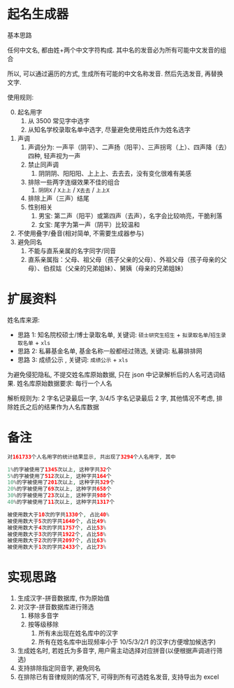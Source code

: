 # 起名生成器

基本思路

任何中文名, 都由姓+两个中文字符构成. 其中名的发音必为所有可能中文发音的组合

所以, 可以通过遍历的方式, 生成所有可能的中文名称发音. 然后先选发音, 再替换文字.

使用规则:

0.  起名用字
    1.  从 3500 常见字中选字
    2.  从知名学校录取名单中选字, 尽量避免使用姓氏作为姓名选字
1.  声调
    1.  声调分为: 一声平（阴平）、二声扬（阳平）、三声拐弯（上）、四声降（去）四种, 轻声视为一声
    2.  禁止同声调
        1.  阴阴阴、阳阳阳、上上上、去去去，没有变化很难有美感
    3.  排除一些两字连缀效果不佳的组合
        1.  `阴阴X` / `X上上` / `X去去` / `上上X`
    4.  排除上声（三声）结尾
    5.  性别相关
        1.  男宝: 第二声（阳平）或第四声（去声），名字会比较响亮，干脆利落
        2.  女宝: 尾字为第一声（阴平）比较温和
2.  不使用叠字/叠音(相对简单, 不需要生成器参与)
3.  避免同名
    1.  不能与直系亲属的名字同字/同音
    2.  直系亲属指：父母、祖父母（孩子父亲的父母）、外祖父母（孩子母亲的父母）、伯叔姑（父亲的兄弟姐妹）、舅姨（母亲的兄弟姐妹）

# 扩展资料

姓名库来源:

- 思路 1: 知名院校硕士/博士录取名单, 关键词: `硕士研究生招生` + `拟录取名单`/`招生录取名单` + `xls`
- 思路 2: 私募基金名单, 基金名称一般都经过筛选, 关键词: 私募排排网
- 思路 3: 成绩公示 , 关键词: `成绩公示` + `xls`

为避免侵犯隐私, 不提交姓名库原始数据, 只在 json 中记录解析后的人名可选词结果. 姓名库原始数据要求: 每行一个人名

解析规则为: 2 字名记录最后一字, 3/4/5 字名记录最后 2 字, 其他情况不考虑, 排除姓氏之后的结果作为人名库数据

# 备注

```php
对161733个人名用字的统计结果显示, 共出现了3294个人名用字, 其中

1%的字被使用了1345次以上, 这种字共32个
5%的字被使用了512次以上, 这种字共164个
10%的字被使用了201次以上, 这种字共329个
20%的字被使用了69次以上, 这种字共658个
30%的字被使用了23次以上, 这种字共988个
40%的字被使用了11次以上, 这种字共1317个

被使用数大于10次的字共1330个, 占比40%
被使用数大于5次的字共1640个, 占比49%
被使用数大于4次的字共1757个, 占比53%
被使用数大于3次的字共1922个, 占比58%
被使用数大于2次的字共2097个, 占比63%
被使用数大于1次的字共2433个, 占比73%
```

# 实现思路

1.  生成汉字-拼音数据库, 作为原始值
2.  对汉字-拼音数据库进行筛选
    1.  移除多音字
    2.  按等级移除
        1.  所有未出现在姓名库中的汉字
        2.  所有在姓名库中出现频率小于 10/5/3/2/1 的汉字(方便增加候选字)
3.  生成姓名时, 若姓氏为多音字, 用户需主动选择对应拼音(以便根据声调进行筛选)
4.  支持排除指定同音字, 避免同名
5.  在排除已有音律规则的情况下, 可得到所有可选姓名发音, 支持导出为 excel
